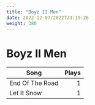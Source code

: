 ```yaml
---
title: "Boyz II Men"
date: 2022-12-07/2022T23:19:26
weight: 380
---
```


# Boyz II Men

 Song | Plays 
----- | -----:
End Of The Road | 1
Let It Snow | 1
